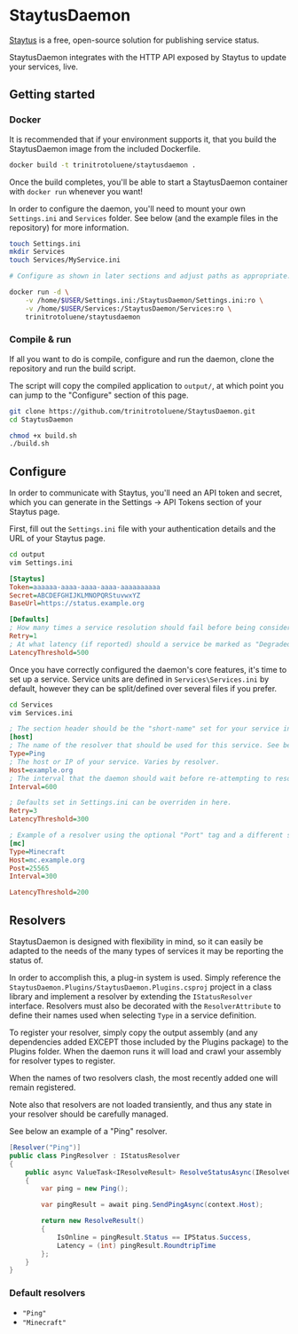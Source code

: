 # StaytusDaemon
[Staytus](https://github.com/adamcooke/staytus) is a free, open-source solution for publishing service status. 

StaytusDaemon integrates with the HTTP API exposed by Staytus to update your services, live.

## Getting started

### Docker

It is recommended that if your environment supports it, that you build the StaytusDaemon image from the included Dockerfile.

```bash
docker build -t trinitrotoluene/staytusdaemon .
```

Once the build completes, you'll be able to start a StaytusDaemon container with `docker run` whenever you want!

In order to configure the daemon, you'll need to mount your own `Settings.ini` and `Services` folder. See below (and the example files in the repository) for more information.

```bash
touch Settings.ini
mkdir Services
touch Services/MyService.ini

# Configure as shown in later sections and adjust paths as appropriate.

docker run -d \
    -v /home/$USER/Settings.ini:/StaytusDaemon/Settings.ini:ro \
    -v /home/$USER/Services:/StaytusDaemon/Services:ro \
    trinitrotoluene/staytusdaemon
```

### Compile & run

If all you want to do is compile, configure and run the daemon, clone the repository and run the build script.

The script will copy the compiled application to `output/`, at which point you can jump to the "Configure" section of this page.

```bash
git clone https://github.com/trinitrotoluene/StaytusDaemon.git
cd StaytusDaemon

chmod +x build.sh
./build.sh
```

## Configure

In order to communicate with Staytus, you'll need an API token and secret, which you can generate in the Settings -> API Tokens section of your Staytus page.

First, fill out the `Settings.ini` file with your authentication details and the URL of your Staytus page. 

```bash
cd output
vim Settings.ini
```

```ini
[Staytus]
Token=aaaaaa-aaaa-aaaa-aaaa-aaaaaaaaaa
Secret=ABCDEFGHIJKLMNOPQRStuvwxYZ
BaseUrl=https://status.example.org

[Defaults]
; How many times a service resolution should fail before being considered offline
Retry=1
; At what latency (if reported) should a service be marked as "Degraded Service"
LatencyThreshold=500
```

Once you have correctly configured the daemon's core features, it's time to set up a service. Service units are defined in `Services\Services.ini` by default, however they can be split/defined over several files if you prefer.

```bash
cd Services
vim Services.ini
```

```ini
; The section header should be the "short-name" set for your service in Staytus.
[host]
; The name of the resolver that should be used for this service. See below for a list of those available by default.
Type=Ping
; The host or IP of your service. Varies by resolver.
Host=example.org
; The interval that the daemon should wait before re-attempting to resolve the status of a service.
Interval=600

; Defaults set in Settings.ini can be overriden in here.
Retry=3
LatencyThreshold=300

; Example of a resolver using the optional "Port" tag and a different service type.
[mc]
Type=Minecraft
Host=mc.example.org
Post=25565
Interval=300

LatencyThreshold=200
```

## Resolvers

StaytusDaemon is designed with flexibility in mind, so it can easily be adapted to the needs of the many types of services it may be reporting the status of.

In order to accomplish this, a plug-in system is used. Simply reference the `StaytusDaemon.Plugins/StaytusDaemon.Plugins.csproj` project in a class library and implement a resolver by extending the `IStatusResolver` interface. Resolvers must also be decorated with the `ResolverAttribute` to define their names used when selecting `Type` in a service definition.

To register your resolver, simply copy the output assembly (and any dependencies added EXCEPT those included by the Plugins package) to the Plugins folder. When the daemon runs it will load and crawl your assembly for resolver types to register.

When the names of two resolvers clash, the most recently added one will remain registered.

Note also that resolvers are not loaded transiently, and thus any state in your resolver should be carefully managed.

See below an example of a "Ping" resolver.
```c#
[Resolver("Ping")]
public class PingResolver : IStatusResolver
{
    public async ValueTask<IResolveResult> ResolveStatusAsync(IResolveContext context)
    {
        var ping = new Ping();

        var pingResult = await ping.SendPingAsync(context.Host);

        return new ResolveResult()
        {
            IsOnline = pingResult.Status == IPStatus.Success,
            Latency = (int) pingResult.RoundtripTime
        };
    }
}
```

### Default resolvers
- `"Ping"`
- `"Minecraft"`
